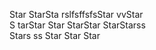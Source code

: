   Star
StarSta  rslfsffsfsStar
vvStar  
S tarStar
Star 
StarStar 
StarStarss  
Stars ss 
Star
Star 
Star
 
